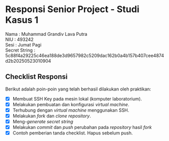 # Responsi Senior Project - Studi Kasus 1

Nama : Muhammad Grandiv Lava Putra  
NIU : 493242  
Sesi : Jumat Pagi  
Secret String : 5c88f4a29225c46ea188de3d9657982c5209dac162b0a4b157b407cee4874d2b20250523010904

## Checklist Responsi

Berikut adalah poin-poin yang telah berhasil dilakukan oleh praktikan:

- [x] Membuat SSH Key pada mesin lokal (komputer laboratorium).
- [x] Melakukan pembuatan dan konfigurasi _virtual machine_.
- [x] Terhubung dengan _virtual machine_ menggunakan SSH.
- [x] Melakukan _fork_ dan _clone_ _repository_.
- [x] Meng-_generate_ _secret string_
- [x] Melakukan _commit_ dan _push_ perubahan pada _repository_ hasil _fork_
- [x] Contoh pemberian tanda checklist. Hapus sebelum push.
